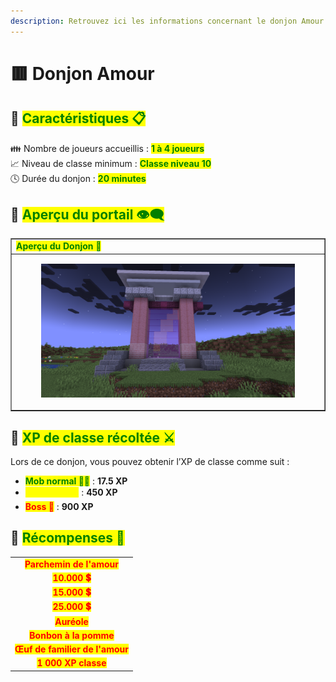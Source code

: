 ```yaml
---
description: Retrouvez ici les informations concernant le donjon Amour
---
```


# 🟥 Donjon Amour

## 💠 <mark style="color:green;"> Caractéristiques 📋</mark>

👪 Nombre de joueurs accueillis : <mark style="color:green;">**1 à 4 joueurs**</mark>  
📈 Niveau de classe minimum : <mark style="color:green;">**Classe niveau 10**</mark>  
🕓 Durée du donjon : <mark style="color:green;">**20 minutes**</mark>  

## 💠 <mark style="color:green;"> Aperçu du portail 👁‍🗨</mark>

<table border="1" cellspacing="0" cellpadding="6">
  <tr>
    <td><mark style="color:green;"><strong>Aperçu du Donjon 📸</strong></mark></td>
  </tr>
  <tr>
    <td><figure><img src="../../.gitbook/assets/Les_Donjons/Portail/Event/Amour.png" alt=""></figure></td>
  </tr>
</table>

## 💠 <mark style="color:green;"> XP de classe récoltée ⚔</mark>

Lors de ce donjon, vous pouvez obtenir l’XP de classe comme suit :  

* <mark style="color:green;"><strong>Mob normal 🧟‍♂️</strong></mark> : **17.5 XP**  
* <mark style="color:yellow;"><strong>Mini-Boss 👽</strong></mark> : **450 XP**  
* <mark style="color:red;"><strong>Boss 🐉</strong></mark> : **900 XP**

## 💠 <mark style="color:green;">Récompenses 🎁</mark>

|                                                                              |
|:----------------------------------------------------------------------------:|
| <mark style="color:red;"><strong>Parchemin de l'amour</strong></mark>        |
| <mark style="color:red;"><strong>10.000 💲</strong></mark>                   |
| <mark style="color:red;"><strong>15.000 💲</strong></mark>                   |
| <mark style="color:red;"><strong>25.000 💲</strong></mark>                  |
| <mark style="color:red;"><strong>Auréole</strong></mark>                    |
| <mark style="color:red;"><strong>Bonbon à la pomme</strong></mark>        |
| <mark style="color:red;"><strong>Œuf de familier de l'amour</strong></mark> |
| <mark style="color:red;"><strong>1 000 XP classe</strong></mark>            |
